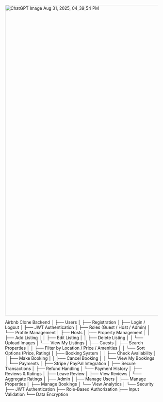 
<img width="1536" height="1024" alt="ChatGPT Image Aug 31, 2025, 04_39_54 PM" src="https://github.com/user-attachments/assets/c17fb260-8f8b-41d1-a6d3-4f83b39b918a" />


Airbnb Clone Backend
│
├── Users
│   ├── Registration
│   ├── Login / Logout
│   ├── JWT Authentication
│   ├── Roles (Guest / Host / Admin)
│   └── Profile Management
│
├── Hosts
│   ├── Property Management
│   │   ├── Add Listing
│   │   ├── Edit Listing
│   │   ├── Delete Listing
│   │   └── Upload Images
│   └── View My Listings
│
├── Guests
│   ├── Search Properties
│   │   ├── Filter by Location / Price / Amenities
│   │   └── Sort Options (Price, Rating)
│   ├── Booking System
│   │   ├── Check Availability
│   │   ├── Make Booking
│   │   ├── Cancel Booking
│   │   └── View My Bookings
│   └── Payments
│       ├── Stripe / PayPal Integration
│       ├── Secure Transactions
│       ├── Refund Handling
│       └── Payment History
│
├── Reviews & Ratings
│   ├── Leave Review
│   ├── View Reviews
│   └── Aggregate Ratings
│
├── Admin
│   ├── Manage Users
│   ├── Manage Properties
│   ├── Manage Bookings
│   └── View Analytics
│
└── Security
    ├── JWT Authentication
    ├── Role-Based Authorization
    ├── Input Validation
    └── Data Encryption

